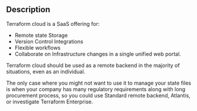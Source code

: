 ## Description
Terraform cloud is a SaaS offering for:
- Remote state Storage
- Version Control Integrations
- Flexible workflows
- Collaborate on Infrastructure changes in a single unified web portal.

Terraform cloud should be used as a remote backend in the majority of situations, even as an individual.

The only case where you might not want to use it to manage your state files is when your company has many regulatory requirements along with long procurement process, so you could use Standard remote backend, Atlantis, or investigate Terraform Enterprise.